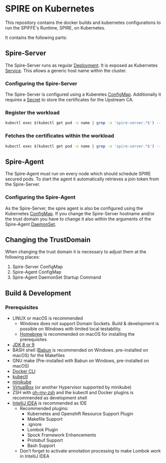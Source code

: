 # SPIRE on Kubernetes

This repository contains the docker builds and kubernetes configurations to run the SPIFFE's Runtime, SPIRE, on Kubernetes.

It contains the following parts:

## Spire-Server
The Spire-Server runs as regular [Deployment](spire-server/k8s/deployment.yaml).
It is exposed as Kubernetes [Service](spire-server/k8s/service.yaml).
This allows a generic host name within the cluster. 

### Configuring the Spire-Server
The Spire-Server is configured using a Kuberetes [ConfigMap](spire-server/k8s/configmap.yaml).
Additionally it requires a [Secret](spire-server/k8s/secrets.yaml) to store the certificates for the Upstream CA.

### Register the workload
```bash
kubectl exec $(kubectl get pod -o name | grep -o 'spire-server.*$') -- /opt/spire/spire-server register -parentID spiffe://salm.qaware.de/k8s/node/minikube -spiffeID spiffe://salm.qaware.de/host/workload -selector k8s:ns:default
```

### Fetches the certificates within the workload 
```bash
kubectl exec $(kubectl get pod -o name | grep -o 'spire-server.*$') -- /opt/spire/spire-agent api fetch -socketPath /spire/socket/agent.sock -write /root
```


## Spire-Agent
The Spire-Agent must run on every node which should schedule SPIRE secured pods.
To start the agent it automatically retrieves a join token from the Spire-Server.

### Configuring the Spire-Agent
As the Spire-Server, the spire agent is also be configured using the Kubernetes [ConfigMap](spire-agent/k8s/configmap.yaml).
If you change the Spire-Server hostname and/or the trust domain you have to change it also within the arguments of the Spire-Agent [DaemonSet](spire-agent/k8s/daemonSet.yaml).

## Changing the TrustDomain
When changing the trust domain it is necessary to adjust them at the following places:

 1. Spire-Server ConfigMap
 2. Spire-Agent ConfigMap
 3. Spire-Agent DaemonSet Startup Command
 
 
## Build & Development

### Prerequisites
- LINUX or macOS is recommended
    - Windows does not support Domain Sockets. Build & development is possible on Windows with limited local testability.
    - [Homebrew](https://brew.sh/) is recommended on macOS for installing the prerequisites
- [JDK 8 or 9](http://www.oracle.com/technetwork/java/javase/downloads/index.html)
- BASH shell ([Babun](https://babun.github.io/) is recommended on Windows. pre-installed on macOS) for the Makefiles
- GNU make (Pre-installed with Babun on Windows, pre-installed on macOS)
- [Docker CLI](https://docs.docker.com/docker-cloud/installing-cli/)
- [kubectl](https://kubernetes.io/docs/tasks/tools/install-kubectl/)
- [minikube](https://kubernetes.io/docs/tasks/tools/install-minikube/)
- [VirtualBox](https://www.virtualbox.org/) (or another Hypervisor supported by minikube)
- ZSH with [oh-my-zsh](https://github.com/robbyrussell/oh-my-zsh) and the kubectl and Docker plugins is recommended as development shell
- [IntelliJ IDEA](https://www.jetbrains.com/idea/) is recommended as IDE    
    - Recommended plugins:
        - Kubernetes and Openshift Resource Support Plugin
        - Makefile Support
        - .ignore
        - Lombok Plugin
        - Spock Framework Enhancements
        - Protobuf Support
        - Bash Support
    - Don't forget to activate annotation processing to make Lombok work in IntelliJ IDEA

